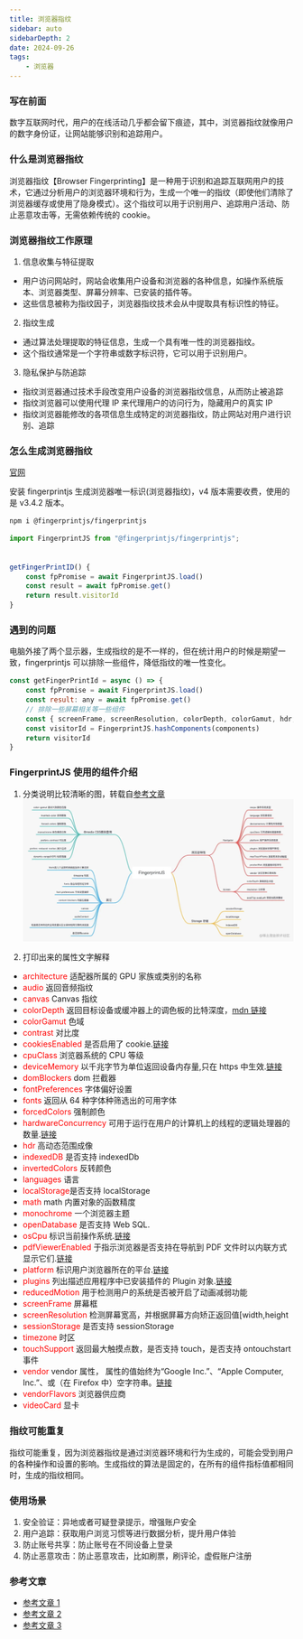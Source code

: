 ```yaml
---
title: 浏览器指纹
sidebar: auto
sidebarDepth: 2
date: 2024-09-26
tags:
    - 浏览器
---
```


### 写在前面

数字互联网时代，用户的在线活动几乎都会留下痕迹，其中，浏览器指纹就像用户的数字身份证，让网站能够识别和追踪用户。

### 什么是浏览器指纹

浏览器指纹【Browser Fingerprinting】是一种用于识别和追踪互联网用户的技术，它通过分析用户的浏览器环境和行为，生成一个唯一的指纹（即使他们清除了浏览器缓存或使用了隐身模式）。这个指纹可以用于识别用户、追踪用户活动、防止恶意攻击等，无需依赖传统的 cookie。

### 浏览器指纹工作原理

1. 信息收集与特征提取

-   用户访问网站时，网站会收集用户设备和浏览器的各种信息，如操作系统版本、浏览器类型、屏幕分辨率、已安装的插件等。
-   这些信息被称为指纹因子，浏览器指纹技术会从中提取具有标识性的特征。

2. 指纹生成

-   通过算法处理提取的特征信息，生成一个具有唯一性的浏览器指纹。
-   这个指纹通常是一个字符串或数字标识符，它可以用于识别用户。

3. 隐私保护与防追踪

-   指纹浏览器通过技术手段改变用户设备的浏览器指纹信息，从而防止被追踪
-   指纹浏览器可以使用代理 IP 来代理用户的访问行为，隐藏用户的真实 IP
-   指纹浏览器能修改的各项信息生成特定的浏览器指纹，防止网站对用户进行识别、追踪

### 怎么生成浏览器指纹

[官网](https://dev.fingerprint.com/)

安装 fingerprintjs 生成浏览器唯一标识(浏览器指纹)，v4 版本需要收费，使用的是 v3.4.2 版本。

```bash
npm i @fingerprintjs/fingerprintjs
```

```js
import FingerprintJS from "@fingerprintjs/fingerprintjs";


getFingerPrintID() {
    const fpPromise = await FingerprintJS.load()
    const result = await fpPromise.get()
    return result.visitorId
}
```

### 遇到的问题

电脑外接了两个显示器，生成指纹的是不一样的，但在统计用户的时候是期望一致，fingerprintjs 可以排除一些组件，降低指纹的唯一性变化。

```js
const getFingerPrintId = async () => {
    const fpPromise = await FingerprintJS.load()
    const result: any = await fpPromise.get()
    // 排除一些屏幕相关等一些组件
    const { screenFrame, screenResolution, colorDepth, colorGamut, hdr, ...components } = result.components
    const visitorId = FingerprintJS.hashComponents(components)
    return visitorId
}
```

### FingerprintJS 使用的组件介绍

1. 分类说明比较清晰的图，转载自[参考文章](https://juejin.cn/post/7125260071990198308)
   ![转载图片](https://raw.githubusercontent.com/AprilTong/image/master/img_v3_02f3_1a8c23d1-3160-4cd3-a9f4-ccaaad274a7g.jpg)

2. 打印出来的属性文字解释

-   <font color=red>architecture</font> 适配器所属的 GPU 家族或类别的名称
-   <font color=red>audio</font> 返回音频指纹
-   <font color=red>canvas</font> Canvas 指纹
-   <font color=red>colorDepth</font> 返回目标设备或缓冲器上的调色板的比特深度，[mdn 链接](https://developer.mozilla.org/zh-CN/docs/Web/API/Screen/colorDepth)
-   <font color=red>colorGamut</font> 色域
-   <font color=red>contrast</font> 对比度
-   <font color=red>cookiesEnabled</font> 是否启用了 cookie.[链接](https://developer.mozilla.org/zh-CN/docs/Web/API/Navigator/cookieEnabled)
-   <font color=red>cpuClass</font> 浏览器系统的 CPU 等级
-   <font color=red>deviceMemory</font> 以千兆字节为单位返回设备内存量,只在 https 中生效.[链接](https://developer.mozilla.org/zh-CN/docs/Web/API/Navigator/deviceMemory)
-   <font color=red>domBlockers</font> dom 拦截器
-   <font color=red>fontPreferences</font> 字体偏好设置
-   <font color=red>fonts</font> 返回从 64 种字体种筛选出的可用字体
-   <font color=red>forcedColors</font> 强制颜色
-   <font color=red>hardwareConcurrency</font> 可用于运行在用户的计算机上的线程的逻辑处理器的数量.[链接](https://developer.mozilla.org/zh-CN/docs/Web/API/Navigator/hardwareConcurrency)
-   <font color=red>hdr</font> 高动态范围成像
-   <font color=red>indexedDB</font> 是否支持 indexedDb
-   <font color=red>invertedColors</font> 反转颜色
-   <font color=red>languages</font> 语言
-   <font color=red>localStorage</font>是否支持 localStorage
-   <font color=red>math</font> math 内置对象的函数精度
-   <font color=red>monochrome</font> 一个浏览器主题
-   <font color=red>openDatabase</font> 是否支持 Web SQL.
-   <font color=red>osCpu</font> 标识当前操作系统.[链接](https://developer.mozilla.org/zh-CN/docs/Web/API/Navigator/oscpu)
-   <font color=red>pdfViewerEnabled</font> 于指示浏览器是否支持在导航到 PDF 文件时以内联方式显示它们.[链接](https://developer.mozilla.org/zh-CN/docs/Web/API/Navigator/pdfViewerEnabled)
-   <font color=red>platform</font> 标识用户浏览器所在的平台.[链接](https://developer.mozilla.org/zh-CN/docs/Web/API/Navigator/platform)
-   <font color=red>plugins</font> 列出描述应用程序中已安装插件的 Plugin 对象.[链接](https://developer.mozilla.org/zh-CN/docs/Web/API/Navigator/plugins)
-   <font color=red>reducedMotion</font> 用于检测用户的系统是否被开启了动画减弱功能
-   <font color=red>screenFrame</font> 屏幕框
-   <font color=red>screenResolution</font> 检测屏幕宽高，并根据屏幕方向矫正返回值[width,height
-   <font color=red>sessionStorage</font> 是否支持 sessionStorage
-   <font color=red>timezone</font> 时区
-   <font color=red>touchSupport</font> 返回最大触摸点数，是否支持 touch，是否支持 ontouchstart 事件
-   <font color=red>vendor</font> vendor 属性， 属性的值始终为“Google Inc.”、“Apple Computer, Inc.”、或（在 Firefox 中）空字符串。[链接](https://developer.mozilla.org/zh-CN/docs/Web/API/Navigator/vendor)
-   <font color=red>vendorFlavors</font> 浏览器供应商
-   <font color=red>videoCard</font> 显卡

### 指纹可能重复

指纹可能重复，因为浏览器指纹是通过浏览器环境和行为生成的，可能会受到用户的各种操作和设置的影响。生成指纹的算法是固定的，在所有的组件指标值都相同时，生成的指纹相同。

### 使用场景

1. 安全验证：异地或者可疑登录提示，增强账户安全
2. 用户追踪：获取用户浏览习惯等进行数据分析，提升用户体验
3. 防止账号共享：防止账号在不同设备上登录
4. 防止恶意攻击：防止恶意攻击，比如刷票，刷评论，虚假账户注册

### 参考文章

-   [参考文章 1](https://juejin.cn/post/7125260071990198308)
-   [参考文章 2](https://blog.csdn.net/qq_34402069/article/details/139641803)
-   [参考文章 3](https://github.com/biaochenxuying/blog/issues/60)

